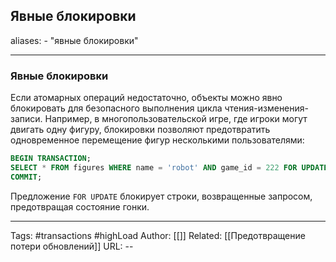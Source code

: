 ## Явные блокировки
aliases: 
	- "явные блокировки"

---

### Явные блокировки

Если атомарных операций недостаточно, объекты можно явно блокировать для безопасного выполнения цикла чтения-изменения-записи. Например, в многопользовательской игре, где игроки могут двигать одну фигуру, блокировки позволяют предотвратить одновременное перемещение фигур несколькими пользователями:

```sql
BEGIN TRANSACTION; 
SELECT * FROM figures WHERE name = 'robot' AND game_id = 222 FOR UPDATE; UPDATE figures SET position = 'c4' WHERE id = 1234; 
COMMIT;
```

Предложение `FOR UPDATE` блокирует строки, возвращенные запросом, предотвращая состояние гонки.

---
Tags: #transactions #highLoad
Author: [[]]
Related: [[Предотвращение потери обновлений]]
URL: -- 
